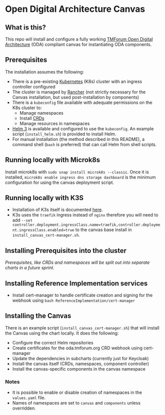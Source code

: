 # Open Digital Architecture Canvas
## What is this?
This repo will install and configure a fully working [TMForum Open Digital Architecture](https://www.tmforum.org/collaboration/open-digital-architecture-oda-project/) (ODA) compliant canvas for instantiating ODA components.
## Prerequisites
The installation assumes the following:
* There is a pre-existing [Kubernetes](https://kubernetes.io/) (K8s) cluster with an ingress controller configured
* The cluster is managed by [Rancher](https://rancher.com/) (not strictly necessary for the Canvas installation, but used post-installation by components)
* There is a ```kubeconfig``` file available with adequate permissions on the K8s cluster to:
    * Manage namespaces
    * Install [CRDs](https://kubernetes.io/docs/concepts/extend-kubernetes/api-extension/custom-resources/)
    * Manage resources in namespaces
* [Helm 3](https://helm.sh/) is available and configured to use the ```kubeconfig```. An example script (```install_helm.sh```) is provided to install Helm.
* For manual installation (the method described in this README), a command shell (```bash``` is preferred) that can call Helm from shell scripts.
## Running locally with Microk8s
Install microk8s with ```sudo snap install microk8s --classic```. Once it is installed, ```microk8s enable ingress dns storage dashboard``` is the minimum configuration for using the canvas deployment script.
## Running locally with K3S
* Installation of K3s itself is documented [here](https://rancher.com/docs/k3s/latest/en/).
* K3s uses the ```traefik``` ingress instead of ```nginx``` therefore you will need to add ```--set controller.deployment.ingressClass.name=traefik,controller.deployment.ingressClass.enabled=true``` to the canvas base install in ```install_canvas_cert-manager.sh```.
## Installing Prerequisites into the cluster
_Prerequisites, like CRDs and namespaces will be split out into separate charts in a future sprint._
## Installing Reference Implementation services
* Install cert-manager to handle certificate creation and signing for the webhook using ```bash ReferenceImplementation/cert-manager```
## Installing the Canvas
There is an example script (```install_canvas_cert-manager.sh```) that will install the Canvas using the chart locally. It does the following:
* Configure the correct Helm repositories
* Create certificates for the oda.tmforum.org CRD webhook using cert-manager
* Update the dependencies in subcharts (currently just for Keycloak)
* Install the canvas itself (CRDs, namespaces, component controller)
* Install the canvas-specific components in the canvas namespace
### Notes
* It is possible to enable or disable creation of namespaces in the ```values.yaml``` file.
* Names of namespaces are set to ```canvas``` and ```components``` unless overridden.